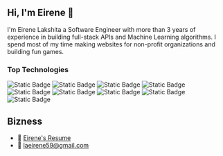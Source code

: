 ## Hi, I'm Eirene 👋

I'm Eirene Lakshita a Software Engineer with more than 3 years of experience in building full-stack APIs and Machine Learning algorithms.
I spend most of my time making websites for non-profit organizations and building fun games.
### Top Technologies
![Static Badge](https://img.shields.io/badge/REACT-black?style=for-the-badge&logo=REACT&labelColor=black&color=%2361DBFB)
![Static Badge](https://img.shields.io/badge/JAVASCRIPT-black?style=for-the-badge&logo=JAVASCRIPT&labelColor=black&color=%23F0DB4F)
![Static Badge](https://img.shields.io/badge/NODEJS-black?style=for-the-badge&logo=NODE.js&labelColor=black&color=%233C873A)
![Static Badge](https://img.shields.io/badge/PYTHON-black?style=for-the-badge&logo=PYTHON&labelColor=black&color=%233776AB)
![Static Badge](https://img.shields.io/badge/MYSQL-black?style=for-the-badge&logo=mysql&labelColor=black&color=%233E6D90)
![Static Badge](https://img.shields.io/badge/MOBX-black?style=for-the-badge&logo=mobx&labelColor=black&color=%23FD9955)
![Static Badge](https://img.shields.io/badge/NUMPY-black?style=for-the-badge&logo=numpy&labelColor=black&color=%23F5F5F5)
![Static Badge](https://img.shields.io/badge/pytorch-black?style=for-the-badge&logo=pytorch&labelColor=black&color=%23EE4C2C)
![Static Badge](https://img.shields.io/badge/MONGODB-black?style=for-the-badge&logo=MONGODB&labelColor=black&color=%2347A248)

## Bizness
- 📎 [Eirene's Resume](https://docs.google.com/document/d/e/2PACX-1vT9FhDsVcSqbrDz9j0PXZTUaGfPnaicmZyC53vJ0ViW2lbAQDBh6dEdAZakWLhZlTSGR72bev9X1w_p/pub)
- 📧 [laeirene59@gmail.com](mailto:laeirene59@gmail.com)
